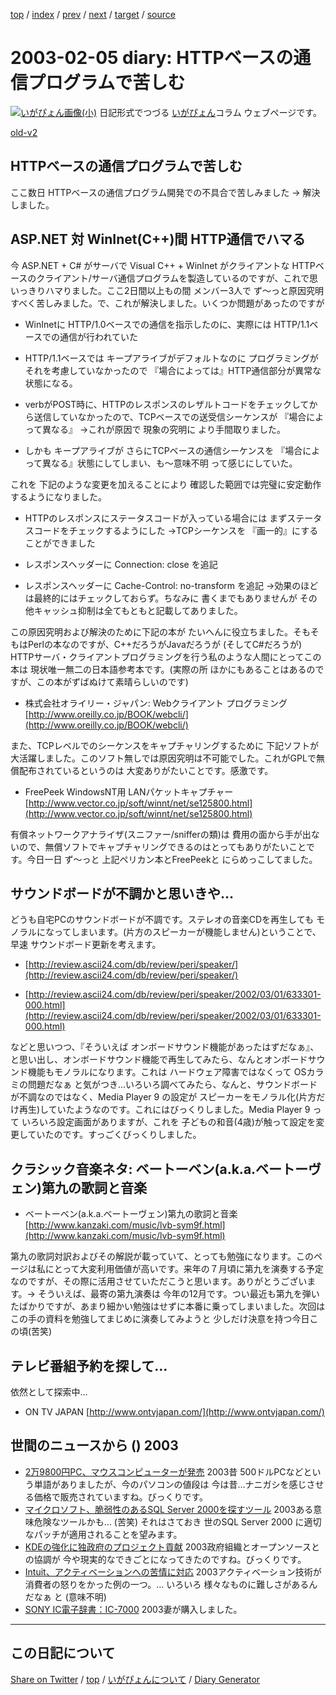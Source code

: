 [top](../index.html) 
 / [index](index.html) 
 / [prev](ig030202.html) 
 / [next](ig030206.html) 
 / [target](https://igapyon.github.io/diary/2003/ig030205.html) 
 / [source](https://github.com/igapyon/diary/blob/gh-pages/2003/ig030205.html.src.md) 

2003-02-05 diary: HTTPベースの通信プログラムで苦しむ
=====================================================================================================
[![いがぴょん画像(小)](https://igapyon.github.io/diary/images/iga200306s.jpg "いがぴょん")](https://igapyon.github.io/diary/memo/memoigapyon.html) 日記形式でつづる [いがぴょん](https://igapyon.github.io/diary/memo/memoigapyon.html)コラム ウェブページです。

[old-v2](ig030205-orig.html)

## HTTPベースの通信プログラムで苦しむ

ここ数日 HTTPベースの通信プログラム開発での不具合で苦しみました → 解決しました。


## ASP.NET 対 WinInet(C++)間 HTTP通信でハマる

今 ASP.NET + C# がサーバで Visual C++ + WinInet がクライアントな HTTPベースのクライアント/サーバ通信プログラムを製造しているのですが、これで思いっきりハマりました。ここ2日間以上もの間 メンバー3人で ず～っと原因究明すべく苦しみました。で、これが解決しました。いくつか問題があったのですが

* WinInetに HTTP/1.0ベースでの通信を指示したのに、実際には HTTP/1.1ベースでの通信が行われていた
  
* HTTP/1.1ベースでは キープアライブがデフォルトなのに プログラミングがそれを考慮していなかったので
  『場合によっては』HTTP通信部分が異常な状態になる。
  
* verbがPOST時に、HTTPのレスポンスのレザルトコードをチェックしてから送信していなかったので、TCPベースでの送受信シーケンスが
  『場合によって異なる』 →これが原因で 現象の究明に より手間取りました。
  
* しかも キープアライブが さらにTCPベースの通信シーケンスを 『場合によって異なる』状態にしてしまい、も～意味不明
  って感じにしていた。

これを 下記のような変更を加えることにより 確認した範囲では完璧に安定動作するようになりました。

* HTTPのレスポンスにステータスコードが入っている場合には まずステータスコードをチェックするようにした
  →TCPシーケンスを 『画一的』にすることができました
  
* レスポンスヘッダーに Connection: close を追記
  
* レスポンスヘッダーに Cache-Control: no-transform を追記
  →効果のほどは最終的にはチェックしておらず。ちなみに 書くまでもありませんが
  その他キャッシュ抑制は全てもともと記載してありました。

この原因究明および解決のために下記の本が たいへんに役立ちました。そもそもはPerlの本なのですが、C++だろうがJavaだろうが
(そしてC#だろうが) HTTPサーバ・クライアントプログラミングを行う私のような人間にとってこの本は 現状唯一無二の日本語参考本です。(実際の所 ほかにもあることはあるのですが、この本がずばぬけて素晴らしいのです)

* 株式会社オライリー・ジャパン: Webクライアント プログラミング
  [http://www.oreilly.co.jp/BOOK/webcli/](http://www.oreilly.co.jp/BOOK/webcli/)

また、TCPレベルでのシーケンスをキャプチャリングするために 下記ソフトが大活躍しました。このソフト無しでは原因究明は不可能でした。これがGPLで無償配布されているというのは 大変ありがたいことです。感激です。

* FreePeek WindowsNT用 LANパケットキャプチャー 
  [http://www.vector.co.jp/soft/winnt/net/se125800.html](http://www.vector.co.jp/soft/winnt/net/se125800.html)

有償ネットワークアナライザ(スニファー/snifferの類)は 費用の面から手が出ないので、無償ソフトでキャプチャリングできるのはとってもありがたいことです。今日一日 ず～っと 上記ペリカン本とFreePeekと にらめっこしてました。

## サウンドボードが不調かと思いきや…

どうも自宅PCのサウンドボードが不調です。ステレオの音楽CDを再生しても モノラルになってしまいます。(片方のスピーカーが機能しません)ということで、早速 サウンドボード更新を考えます。

* [http://review.ascii24.com/db/review/peri/speaker/](http://review.ascii24.com/db/review/peri/speaker/)
  
* [http://review.ascii24.com/db/review/peri/speaker/2002/03/01/633301-000.html](http://review.ascii24.com/db/review/peri/speaker/2002/03/01/633301-000.html)

などと思いつつ、『そういえば オンボードサウンド機能があったはずだなぁ』、と思い出し、オンボードサウンド機能で再生してみたら、なんとオンボードサウンド機能もモノラルになります。これは ハードウェア障害ではなくって
OSカラミの問題だなぁ と気がつき…いろいろ調べてみたら、なんと、サウンドボードが不調なのではなく、Media Player
9 の設定が スピーカーをモノラル化(片方だけ再生)していたようなのです。これにはびっくりしました。Media
Player 9 って いろいろ設定画面がありますが、これを 子どもの和音(4歳)が触って設定を変更していたのです。すっごくびっくりしました。

## クラシック音楽ネタ: ベートーベン(a.k.a.ベートーヴェン)第九の歌詞と音楽

* ベートーベン(a.k.a.ベートーヴェン)第九の歌詞と音楽
  [http://www.kanzaki.com/music/lvb-sym9f.html](http://www.kanzaki.com/music/lvb-sym9f.html)

第九の歌詞対訳およびその解説が載っていて、とっても勉強になります。このページは私にとって大変利用価値が高いです。来年の７月頃に第九を演奏する予定なのですが、その際に活用させていただこうと思います。ありがとうございます。→ そういえば、最寄の第九演奏は 今年の12月です。つい最近も第九を弾いたばかりですが、あまり細かい勉強はせずに本番に乗ってしまいました。次回はこの手の資料を勉強してまじめに演奏してみようと 少しだけ決意を持つ今日この頃(苦笑)

## テレビ番組予約を探して…

依然として探索中…

* ON TV JAPAN
  [http://www.ontvjapan.com/](http://www.ontvjapan.com/)

## 世間のニュースから () 2003

* [2万9800円PC、マウスコンピューターが発売](http://www.zdnet.co.jp/news/0301/31/njbt_08.html)  2003昔 500ドルPCなどという単語がありましたが、今のパソコンの値段は 今は昔…ナニガシを感じさせる価格で販売されていますね。びっくりです。
* [マイクロソフト、脆弱性のあるSQL Server 2000を探すツール](http://www.zdnet.co.jp/broadband/0301/31/lp26.html)  2003ある意味危険なツールかも… (苦笑) それはさておき 世のSQL Server 2000 に適切なパッチが適用されることを望みます。
* [KDEの強化に独政府のプロジェクト貢献](http://www.zdnet.co.jp/news/0302/01/nebt_08.html)  2003政府組織とオープンソースとの協調が 今や現実的なできごとになってきたのですね。びっくりです。
* [Intuit、アクティベーションへの苦情に対応](http://www.zdnet.co.jp/news/0302/01/nebt_05.html)  2003アクティベーション技術が 消費者の怒りをかった例の一つ。… いろいろ 様々なものに難しさがあるんだなぁ と (意味不明)
* [SONY IC電子辞書：IC-7000](http://www.sony.jp/products/Consumer/DD/IC7000/)  2003妻が購入しました。

----------------------------------------------------------------------------------------------------

## この日記について

[Share on Twitter](https://twitter.com/intent/tweet?hashtags=igapyon%2Cdiary%2C%E3%81%84%E3%81%8C%E3%81%B4%E3%82%87%E3%82%93&text=HTTP%E3%83%99%E3%83%BC%E3%82%B9%E3%81%AE%E9%80%9A%E4%BF%A1%E3%83%97%E3%83%AD%E3%82%B0%E3%83%A9%E3%83%A0%E3%81%A7%E8%8B%A6%E3%81%97%E3%82%80&url=https%3A%2F%2Figapyon.github.io%2Fdiary%2F2003%2Fig030205.html) / [top](../index.html) / [いがぴょんについて](https://igapyon.github.io/diary/memo/memoigapyon.html) / [Diary Generator](https://github.com/igapyon/igapyonv3)
